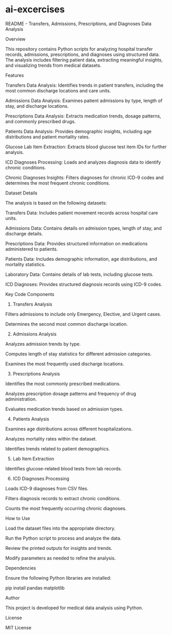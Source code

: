 # ai-excercises
README - Transfers, Admissions, Prescriptions, and Diagnoses Data Analysis

Overview

This repository contains Python scripts for analyzing hospital transfer records, admissions, prescriptions, and diagnoses using structured data. The analysis includes filtering patient data, extracting meaningful insights, and visualizing trends from medical datasets.

Features

Transfers Data Analysis: Identifies trends in patient transfers, including the most common discharge locations and care units.

Admissions Data Analysis: Examines patient admissions by type, length of stay, and discharge locations.

Prescriptions Data Analysis: Extracts medication trends, dosage patterns, and commonly prescribed drugs.

Patients Data Analysis: Provides demographic insights, including age distributions and patient mortality rates.

Glucose Lab Item Extraction: Extracts blood glucose test item IDs for further analysis.

ICD Diagnoses Processing: Loads and analyzes diagnosis data to identify chronic conditions.

Chronic Diagnoses Insights: Filters diagnoses for chronic ICD-9 codes and determines the most frequent chronic conditions.

Dataset Details

The analysis is based on the following datasets:

Transfers Data: Includes patient movement records across hospital care units.

Admissions Data: Contains details on admission types, length of stay, and discharge details.

Prescriptions Data: Provides structured information on medications administered to patients.

Patients Data: Includes demographic information, age distributions, and mortality statistics.

Laboratory Data: Contains details of lab tests, including glucose tests.

ICD Diagnoses: Provides structured diagnosis records using ICD-9 codes.

Key Code Components

1. Transfers Analysis

Filters admissions to include only Emergency, Elective, and Urgent cases.

Determines the second most common discharge location.

2. Admissions Analysis

Analyzes admission trends by type.

Computes length of stay statistics for different admission categories.

Examines the most frequently used discharge locations.

3. Prescriptions Analysis

Identifies the most commonly prescribed medications.

Analyzes prescription dosage patterns and frequency of drug administration.

Evaluates medication trends based on admission types.

4. Patients Analysis

Examines age distributions across different hospitalizations.

Analyzes mortality rates within the dataset.

Identifies trends related to patient demographics.

5. Lab Item Extraction

Identifies glucose-related blood tests from lab records.

6. ICD Diagnoses Processing

Loads ICD-9 diagnoses from CSV files.

Filters diagnosis records to extract chronic conditions.

Counts the most frequently occurring chronic diagnoses.

How to Use

Load the dataset files into the appropriate directory.

Run the Python script to process and analyze the data.

Review the printed outputs for insights and trends.

Modify parameters as needed to refine the analysis.

Dependencies

Ensure the following Python libraries are installed:

pip install pandas matplotlib

Author

This project is developed for medical data analysis using Python.

License

MIT License

